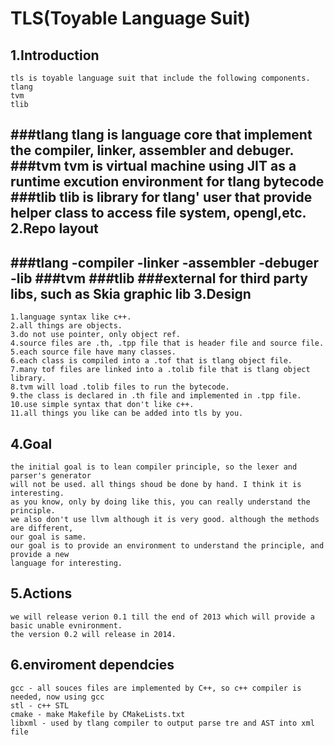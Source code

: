TLS(Toyable Language Suit)
=======
	
1.Introduction
------
	tls is toyable language suit that include the following components.
	tlang
	tvm
	tlib
###tlang
	tlang is language core that implement the compiler, linker, assembler and debuger.
###tvm
	tvm is virtual machine using JIT as a runtime excution environment for tlang bytecode
###tlib
	tlib is library for tlang' user that provide helper class to access file system, opengl,etc.
2.Repo layout
-----
###tlang
	-compiler
	-linker
	-assembler
	-debuger
	-lib
###tvm
###tlib
###external
	for third party libs, such as Skia graphic lib
3.Design
-----
	1.language syntax like c++.
	2.all things are objects.
	3.do not use pointer, only object ref.
	4.source files are .th, .tpp file that is header file and source file.
	5.each source file have many classes.
	6.each class is compiled into a .tof that is tlang object file.
	7.many tof files are linked into a .tolib file that is tlang object library.
	8.tvm will load .tolib files to run the bytecode.
	9.the class is declared in .th file and implemented in .tpp file.
	10.use simple syntax that don't like c++.
	11.all things you like can be added into tls by you.
4.Goal
----
	the initial goal is to lean compiler principle, so the lexer and parser's generator
	will not be used. all things shoud be done by hand. I think it is interesting.
	as you know, only by doing like this, you can really understand the principle.
	we also don't use llvm although it is very good. although the methods are different,
	our goal is same.
	our goal is to provide an environment to understand the principle, and provide a new
	language for interesting.
5.Actions
----
	we will release verion 0.1 till the end of 2013 which will provide a basic unable evnironment.
	the version 0.2 will release in 2014.
6.enviroment dependcies
----
	gcc - all souces files are implemented by C++, so c++ compiler is needed, now using gcc
	stl	- c++ STL	
	cmake - make Makefile by CMakeLists.txt
	libxml - used by tlang compiler to output parse tre and AST into xml file
	
